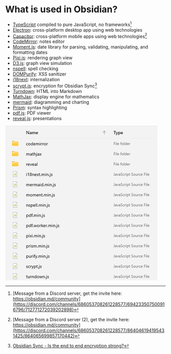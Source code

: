 # What is used in Obsidian?
- [TypeScript](https://github.com/microsoft/TypeScript) compiled to pure JavaScript, no frameworks[^1]
- [Electron](https://github.com/electron/electron): cross-platform desktop app using web technologies
- [Capacitor](https://github.com/ionic-team/capacitor): cross-platform mobile apps using web technologies[^2]
- [CodeMirror](https://github.com/codemirror/CodeMirror): notes editor
- [Moment.js](https://github.com/moment/moment): date library for parsing, validating, manipulating, and formatting dates
- [Pixi.js](https://github.com/pixijs/pixijs): rendering graph view
- [D3.js](https://github.com/d3/d3): graph view simulation
- [nspell](https://github.com/wooorm/nspell): spell checking
- [DOMPurify](https://github.com/cure53/DOMPurify): XSS sanitizer
- [i18next](https://github.com/i18next/i18next): internalization
- [scrypt.js](https://github.com/ricmoo/scrypt-js): encryption for Obsidian Sync[^3]
- [Turndown](https://github.com/mixmark-io/turndown): HTML into Markdown
- [MathJax](https://github.com/mathjax/MathJax): display engine for mathematics
- [mermaid](https://github.com/mermaid-js/mermaid): diagramming and charting
- [Prism](https://github.com/PrismJS/prism): syntax highlighting
- [pdf.js](https://github.com/mozilla/pdf.js): PDF viewer
- [reveal.js](https://github.com/hakimel/reveal.js): presentations

![Library folder in Obsidian showing folders and javascript files](assets/images/obsidianmd-stack-used-libraries.PNG)

[^1]: [Message from a Discord server, get the invite here: https://obsidian.md/community](https://discord.com/channels/686053708261228577/694233507500916796/712771272039202898)

[^2]: [Message from a Discord server (2), get the invite here: https://obsidian.md/community](https://discord.com/channels/686053708261228577/864046194195431425/864065699857170442)

[^3]: [Obsidian Sync - Is the end to end encryption strong?](https://help.obsidian.md/Licenses+%26+add-on+services/Obsidian+Sync#Is+the+end-to-end+encryption+strong)